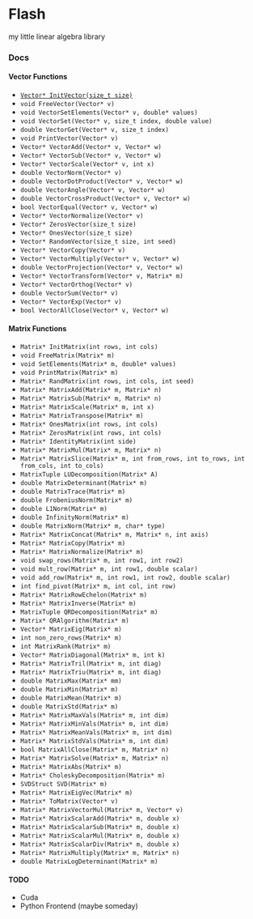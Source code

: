 # Flash
my little linear algebra library

### Docs

#### Vector Functions
- <a href="#" onclick="Initialize a Vector of shape (1, size)">`Vector* InitVector(size_t size)`</a>
- `void FreeVector(Vector* v)`
- `void VectorSetElements(Vector* v, double* values)`
- `void VectorSet(Vector* v, size_t index, double value)`
- `double VectorGet(Vector* v, size_t index)`
- `void PrintVector(Vector* v)`
- `Vector* VectorAdd(Vector* v, Vector* w)`
- `Vector* VectorSub(Vector* v, Vector* w)`
- `Vector* VectorScale(Vector* v, int x)`
- `double VectorNorm(Vector* v)`
- `double VectorDotProduct(Vector* v, Vector* w)`
- `double VectorAngle(Vector* v, Vector* w)`
- `double VectorCrossProduct(Vector* v, Vector* w)`
- `bool VectorEqual(Vector* v, Vector* w)`
- `Vector* VectorNormalize(Vector* v)`
- `Vector* ZerosVector(size_t size)`
- `Vector* OnesVector(size_t size)`
- `Vector* RandomVector(size_t size, int seed)`
- `Vector* VectorCopy(Vector* v)`
- `Vector* VectorMultiply(Vector* v, Vector* w)`
- `double VectorProjection(Vector* v, Vector* w)`
- `Vector* VectorTransform(Vector* v, Matrix* m)`
- `Vector* VectorOrthog(Vector* v)`
- `double VectorSum(Vector* v)`
- `Vector* VectorExp(Vector* v)`
- `bool VectorAllClose(Vector* v, Vector* w)`

#### Matrix Functions
- `Matrix* InitMatrix(int rows, int cols)`
- `void FreeMatrix(Matrix* m)`
- `void SetElements(Matrix* m, double* values)`
- `void PrintMatrix(Matrix* m)`
- `Matrix* RandMatrix(int rows, int cols, int seed)`
- `Matrix* MatrixAdd(Matrix* m, Matrix* n)`
- `Matrix* MatrixSub(Matrix* m, Matrix* n)`
- `Matrix* MatrixScale(Matrix* m, int x)`
- `Matrix* MatrixTranspose(Matrix* m)`
- `Matrix* OnesMatrix(int rows, int cols)`
- `Matrix* ZerosMatrix(int rows, int cols)`
- `Matrix* IdentityMatrix(int side)`
- `Matrix* MatrixMul(Matrix* m, Matrix* n)`
- `Matrix* MatrixSlice(Matrix* m, int from_rows, int to_rows, int from_cols, int to_cols)`
- `MatrixTuple LUDecomposition(Matrix* A)`
- `double MatrixDeterminant(Matrix* m)`
- `double MatrixTrace(Matrix* m)`
- `double FrobeniusNorm(Matrix* m)`
- `double L1Norm(Matrix* m)`
- `double InfinityNorm(Matrix* m)`
- `double MatrixNorm(Matrix* m, char* type)`
- `Matrix* MatrixConcat(Matrix* m, Matrix* n, int axis)`
- `Matrix* MatrixCopy(Matrix* m)`
- `Matrix* MatrixNormalize(Matrix* m)`
- `void swap_rows(Matrix* m, int row1, int row2)`
- `void mult_row(Matrix* m, int row1, double scalar)`
- `void add_row(Matrix* m, int row1, int row2, double scalar)`
- `int find_pivot(Matrix* m, int col, int row)`
- `Matrix* MatrixRowEchelon(Matrix* m)`
- `Matrix* MatrixInverse(Matrix* m)`
- `MatrixTuple QRDecomposition(Matrix* m)`
- `Matrix* QRAlgorithm(Matrix* m)`
- `Vector* MatrixEig(Matrix* m)`
- `int non_zero_rows(Matrix* m)`
- `int MatrixRank(Matrix* m)`
- `Vector* MatrixDiagonal(Matrix* m, int k)`
- `Matrix* MatrixTril(Matrix* m, int diag)`
- `Matrix* MatrixTriu(Matrix* m, int diag)`
- `double MatrixMax(Matrix* mm)`
- `double MatrixMin(Matrix* m)`
- `double MatrixMean(Matrix* m)`
- `double MatrixStd(Matrix* m)`
- `Matrix* MatrixMaxVals(Matrix* m, int dim)`
- `Matrix* MatrixMinVals(Matrix* m, int dim)`
- `Matrix* MatrixMeanVals(Matrix* m, int dim)`
- `Matrix* MatrixStdVals(Matrix* m, int dim)`
- `bool MatrixAllClose(Matrix* m, Matrix* n)`
- `Matrix* MatrixSolve(Matrix* m, Matrix* n)`
- `Matrix* MatrixAbs(Matrix* m)` 
- `Matrix* CholeskyDecomposition(Matrix* m)`
- `SVDStruct SVD(Matrix* m)`
- `Matrix* MatrixEigVec(Matrix* m)`
- `Matrix* ToMatrix(Vector* v)`
- `Matrix* MatrixVectorMul(Matrix* m, Vector* v)`
- `Matrix* MatrixScalarAdd(Matrix* m, double x)`
- `Matrix* MatrixScalarSub(Matrix* m, double x)`
- `Matrix* MatrixScalarMul(Matrix* m, double x)`
- `Matrix* MatrixScalarDiv(Matrix* m, double x)`
- `Matrix* MatrixMultiply(Matrix* m, Matrix* n)`
- `double MatrixLogDeterminant(Matrix* m)`

#### TODO
- Cuda
- Python Frontend (maybe someday)
